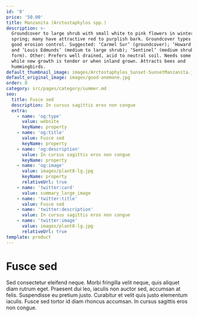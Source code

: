 ```yaml
---
id: '8'
price: '50.00'
title: Manzanita (Arctostaphylos spp.)
description: >-
  Groundcover to large shrub with small white to pink flowers in winter/early
  spring; many have attractive red to purplish bark. Groundcover types provide
  good erosion control. Suggested: ‘Carmel Sur’ (groundcover); ‘Howard McMinn’
  and ‘Louis Edmunds’ (medium to large shrub); ‘Sentinel’ (medium shrub, open
  form). Other: Prefers well drained, acid to neutral soil. Needs some water
  while new growth is tender or when inland grown. Attracts bees and
  hummingbirds.
default_thumbnail_image: images/Arctostaphylos_Sunset-SunsetManzanita.jpg
default_original_image: images/good-anemone.jpg
order: 8
category: src/pages/category/summer.md
seo:
  title: Fusce sed
  description: In cursus sagittis eros non congue
  extra:
    - name: 'og:type'
      value: website
      keyName: property
    - name: 'og:title'
      value: Fusce sed
      keyName: property
    - name: 'og:description'
      value: In cursus sagittis eros non congue
      keyName: property
    - name: 'og:image'
      value: images/plant8-lg.jpg
      keyName: property
      relativeUrl: true
    - name: 'twitter:card'
      value: summary_large_image
    - name: 'twitter:title'
      value: Fusce sed
    - name: 'twitter:description'
      value: In cursus sagittis eros non congue
    - name: 'twitter:image'
      value: images/plant8-lg.jpg
      relativeUrl: true
template: product
---
```


# Fusce sed

Sed consectetur eleifend neque. Morbi fringilla velit neque, quis aliquet diam rutrum eget. Praesent dui leo, iaculis non auctor sed, accumsan at felis. Suspendisse eu pretium justo. Curabitur et velit quis justo elementum iaculis. Fusce sed tortor id diam rhoncus accumsan. In cursus sagittis eros non congue.